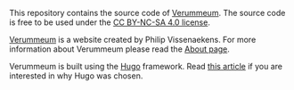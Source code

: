 This repository contains the source code of [Verummeum](https://www.verummeum.com). The source code is free to be used under the [CC BY-NC-SA 4.0 license](https://creativecommons.org/licenses/by-nc-sa/4.0/).

[Verummeum](https://www.verummeum.com) is a website created by Philip Vissenaekens. For more information about Verummeum please read the [About page](https://www.verummeum.com/about). 

Verummeum is built using the [Hugo](https://gohugo.io/) framework. Read [this article](https://verummeum.com/blog/2018/09/02/how-verummeum-is-build/) if you are interested in why Hugo was chosen. 